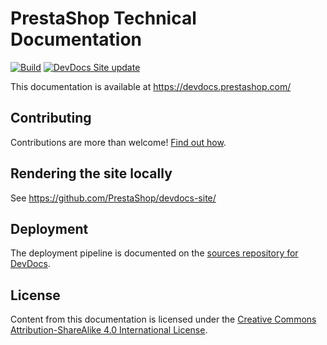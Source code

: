 # PrestaShop Technical Documentation

[![Build](https://github.com/PrestaShop/docs/actions/workflows/build.yml/badge.svg)](https://github.com/PrestaShop/docs/actions/workflows/build.yml)
[![DevDocs Site update](https://github.com/PrestaShop/docs/actions/workflows/update-site.yml/badge.svg)](https://github.com/PrestaShop/docs/actions/workflows/update-site.yml)

This documentation is available at https://devdocs.prestashop.com/

## Contributing

Contributions are more than welcome! [Find out how](https://devdocs.prestashop.com/8/contribute/documentation/how/).

## Rendering the site locally

See https://github.com/PrestaShop/devdocs-site/

## Deployment

The deployment pipeline is documented on the [sources repository for DevDocs](https://github.com/PrestaShop/devdocs-site).

## License

Content from this documentation is licensed under the [Creative Commons Attribution-ShareAlike 4.0 International License](https://creativecommons.org/licenses/by-sa/4.0/).
